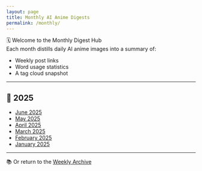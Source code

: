 ```yaml
---
layout: page
title: Monthly AI Anime Digests
permalink: /monthly/
---
```


🗓️ Welcome to the Monthly Digest Hub  
Each month distills daily AI anime images into a summary of:
- Weekly post links
- Word usage statistics
- A tag cloud snapshot

---

## 📆 2025
- [June 2025](/monthly/2025-06/)
- [May 2025](/monthly/2025-05/)
- [April 2025](/monthly/2025-04/)
- [March 2025](/monthly/2025-03/)
- [February 2025](/monthly/2025-02/)
- [January 2025](/monthly/2025-01/)

---

📚 Or return to the [Weekly Archive](/archive/)
